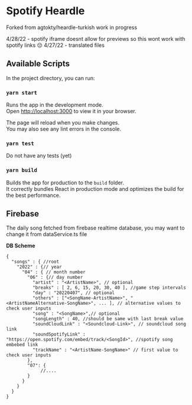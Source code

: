 # Spotify Heardle

Forked from agtokty/heardle-turkish
work in progress 

4/28/22 - spotify iframe doesnt allow for previews so this wont work with spotify links 😔
4/27/22 - translated files

## Available Scripts

In the project directory, you can run:

### `yarn start`

Runs the app in the development mode.\
Open [http://localhost:3000](http://localhost:3000) to view it in your browser.

The page will reload when you make changes.\
You may also see any lint errors in the console.

### `yarn test`

Do not have any tests (yet)

### `yarn build`

Builds the app for production to the `build` folder.\
It correctly bundles React in production mode and optimizes the build for the best performance.

## Firebase

The daily song fetched from firebase realtime database, you may want to change it from dataService.ts file

**DB Scheme**

```
{
  "songs" : { //root
    "2022" : {// year
      "04" : { // month number
        "06" : {// day number
          "artist" : "<ArtistName>", // optional
          "breaks" : [ 2, 6, 15, 20, 30, 40 ], //game step intervals
          "day" : "20220407", // optional
          "others" : ["<SongName-ArtistName>", "<ArtistNameAlternative-SongName>", ... ], // alternative values to check user inputs
          "song" : "<SongName>",// optional
          "songLength" : 40, //should be same with last break value
          "soundCloudLink" : "<Soundcloud-Link>", // soundcloud song link
          "soundSpotifyLink" : "https://open.spotify.com/embed/track/<SongId>", //spotify song embebed link
          "trackName" : "<ArtistName-SongName>" // first value to check user inputs
        },
        "07": {
             //....
        }
      }
    }
  }
}
```
